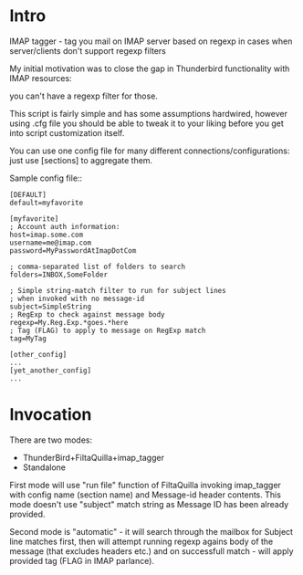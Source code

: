 Intro
=====

IMAP tagger - tag you mail on IMAP server based on regexp in cases when server/clients don't support regexp filters

My initial motivation was to close the gap in Thunderbird functionality with IMAP resources:

you can't have a regexp filter for those.

This script is fairly simple and has some assumptions hardwired, however using .cfg file you 
should be able to tweak it to your liking before you get into script customization itself.

You can use one config file for many different connections/configurations: just use [sections]
to aggregate them. 

Sample config file::


    [DEFAULT]
    default=myfavorite

    [myfavorite]
    ; Account auth information:
    host=imap.some.com
    username=me@imap.com
    password=MyPasswordAtImapDotCom

    ; comma-separated list of folders to search
    folders=INBOX,SomeFolder

    ; Simple string-match filter to run for subject lines
    ; when invoked with no message-id
    subject=SimpleString
    ; RegExp to check against message body
    regexp=My.Reg.Exp.*goes.*here
    ; Tag (FLAG) to apply to message on RegExp match
    tag=MyTag

    [other_config]
    ...
    [yet_another_config]
    ...

Invocation
==========

There are two modes: 

* ThunderBird+FiltaQuilla+imap_tagger
* Standalone

First mode will use "run file" function of FiltaQuilla invoking imap_tagger with config name (section name) and Message-id header contents. This mode doesn't use "subject" match string as Message ID has been already provided.

Second mode is "automatic" - it will search through the mailbox for Subject line matches first, then will attempt running regexp agains body of the message (that excludes headers etc.) and on successfull match - will apply provided tag (FLAG in IMAP parlance).

